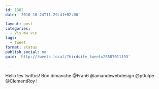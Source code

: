 ```yaml
---
id: 1382
date: '2010-10-24T11:29:41+02:00'

layout: post
categories:
  - Vis ma vie
tags:
  - tweet
format: status
publish_social: no
guid: 'http://tweets.local/?birdsite_tweet=28587011193'

---
```


Hello les twittos! Bon dimanche @Fran6 @amandewebdesign @p0ulpe @ClementRoy !
